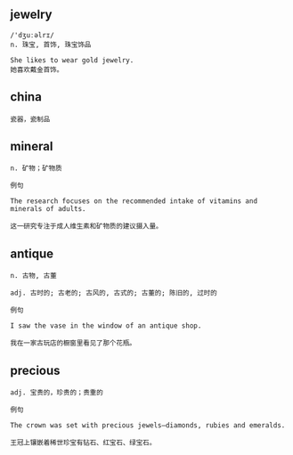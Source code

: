 ## jewelry
```
/'dʒuːəlrɪ/
n. 珠宝, 首饰, 珠宝饰品

She likes to wear gold jewelry.
她喜欢戴金首饰。
```
## china
```
瓷器，瓷制品
```
## mineral
```
n. 矿物；矿物质

例句

The research focuses on the recommended intake of vitamins and minerals of adults.

这一研究专注于成人维生素和矿物质的建议摄入量。
```
## antique
```
n. 古物, 古董

adj. 古时的; 古老的; 古风的, 古式的; 古董的; 陈旧的, 过时的

例句

I saw the vase in the window of an antique shop.

我在一家古玩店的橱窗里看见了那个花瓶。
```
## precious
```
adj. 宝贵的，珍贵的；贵重的

例句

The crown was set with precious jewels—diamonds, rubies and emeralds.

王冠上镶嵌着稀世珍宝有钻石、红宝石、绿宝石。
```